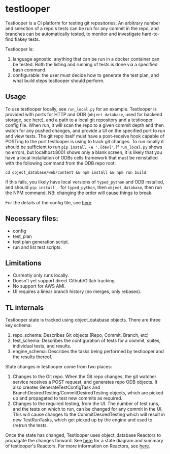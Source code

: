 # testlooper

Testlooper is a CI platform for testing git repositories. An arbitrary number and selection of
a repo's tests can be run for any commit in the repo, and branches can be automatically tested, to
monitor and investigate hard-to-find flakey tests.

Testlooper is:

1. language agnostic: anything that can be run in a docker container can be tested. Both the listing
   and running of tests is done via a specified bash command.
2. configurable: the user must decide how to generate the test plan, and what build steps testlooper
   should perform.



## Usage
To use testlooper locally, see `run_local.py` for an example. Testlooper is provided with ports for
HTTP and ODB (`object_database`, used for backend storage, see [here](https://github.com/APrioriInvestments/object_database)),
and a path to a local git repository and a testlooper config file. When run, it will scan the repo
to a given commit depth and then watch for any pushed changes, and provide a UI on the specified
port to run and view tests. The git repo itself must have a post-receive hook capable of POSTing to
the port testlooper is using to track git changes. To run locally it should be sufficient to run
`pip install -e '.[dev]'`. If `run_local.py` shows no errors, but localhost:8001 shows only a blank
screen, it is likely that you have a local installation of ODBs cells framework that must be
reinstalled with the following command from the ODB repo root:
```
cd object_database/web/content && npm install && npm run build
```

If this fails, you likely have local versions of `typed_python` and ODB installed, and should `pip
install .` for `typed_python`, then `object_database`, then run the NPM command. NB: changing the
order will cause things to break.


For the details of the config file, see [here](./docs/specs/Repo_Configuration_Spec.md).


## Necessary files:

- config
- test\_plan
- test plan generation script.
- run and list test scripts.


## Limitations
- Currently only runs locally.
- Doesn't yet support direct Github/Gitlab tracking
- No support for AWS AMI.
- UI requires a linear branch history (no merges, only rebases).

## TL internals

Testlooper state is tracked using object\_database objects. There are three key schema:
1. repo\_schema: Describes Git objects (Repo, Commit, Branch, etc)
2. test\_schema: Describes the configuration of tests for a commit, suites, individual tests,
    and results.
3. engine\_schema: Describes the tasks being performed by testlooper and the results thereof.


State changes in testlooper come from two places:

1. Changes to the Git repo. When the Git repo changes, the git watcher service receives a POST
   request, and generates repo ODB objects. It also creates GenerateTestConfigTask and 
   BranchDesiredTesting/CommitDesiredTesting objects, which are picked up and propagated to 
   test new commits as required.
2. Changes to the required testing, from the UI. The number of test runs, and the tests on which to
   run, can be changed for any commit in the UI. This will cause changes to the CommitDesiredTesting
   which will result in new TestRunTasks, which get picked up by the engine and used to (re)run the tests.

Once the state has changed, Testlooper uses object\_database Reactors to propagate the changes
forward. See [here](./docs/reactors.md) for a state diagram and summary of testlooper's Reactors.
For more information on Reactors, see [here](https://github.com/APrioriInvestments/object_database/blob/dev/object_database/reactor.py).
